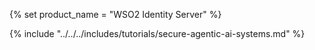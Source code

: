 {% set product_name = "WSO2 Identity Server" %}

{% include "../../../includes/tutorials/secure-agentic-ai-systems.md" %}
